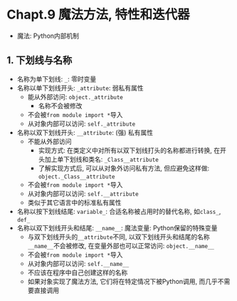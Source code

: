 # Chapt.9 魔法方法, 特性和迭代器

- 魔法: Python内部机制

## 1. 下划线与名称

- 名称为单下划线: `_`: 零时变量
- 名称以单下划线开头: `_attribute`: 弱私有属性
    - 能从外部访问: `object._attribute`
        - 名称不会被修改
    - 不会被`from module import *`导入
    - 从对象内部可以访问: `self._attribute`
- 名称以双下划线开头: `__attribute`: (强) 私有属性
    - 不能从外部访问
        - 实现方式: 在类定义中对所有以双下划线打头的名称都进行转换, 在开头加上单下划线和类名: `_Class__attribute`
        - 了解实现方式后, 可以从对象外访问私有方法, 但应避免这样做: `object._Class__attribute`
    - 不会被`from module import *`导入
    - 从对象内部可以访问: `self.__attribute`
    - 类似于其它语言中的标准私有属性
- 名称以按下划线结尾: `variable_`: 合适名称被占用时的替代名称, 如`class_`, `def_`
- 名称以双下划线开头和结尾: `__name__`: 魔法变量: Python保留的特殊变量
    - 与双下划线开头的`__attribute`不同, 以双下划线开头和结尾的名称`__name__`不会被修改, 在变量外部也可以正常访问: `object.__name__`
    - 不会被`from module import *`导入
    - 从对象内部可以访问: `self.__name__`
    - 不应该在程序中自己创建这样的名称
    - 如果对象实现了魔法方法, 它们将在特定情况下被Python调用, 而几乎不需要直接调用
